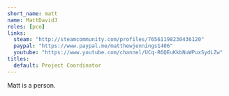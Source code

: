 ```yaml
---
short_name: matt
name: MattDavidJ
roles: [pco]
links:
  steam: "http://steamcommunity.com/profiles/76561198230436120"
  paypal: "https://www.paypal.me/matthewjennings1406"
  youtube: "https://www.youtube.com/channel/UCq-R6QEuKkbNuWPuxSydLZw"
titles:
  default: Project Coordinator
---
```

Matt is a person.

